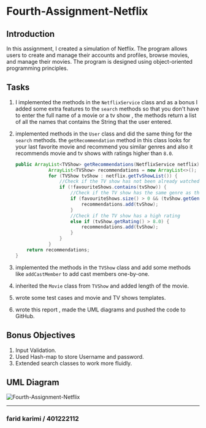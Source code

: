 # Fourth-Assignment-Netflix


## Introduction
In this assignment, I created a simulation of Netflix. The program allows users to create and manage their accounts and profiles, browse movies, and manage their movies. The program is designed using object-oriented programming principles.

## Tasks
1. I implemented the methods in the `NetflixService` class and as a bonus I added some extra features to the `search` methods so that you don't have to enter the full name of a movie or a tv show , the methods return a list of all the names that contains the String that the user entered.

2. implemented methods in the `User` class and did the same thing for the `search` methods.
    the `getRecommendation` method in this class looks for your last favorite movie and recommend you similar genres and also it recommends movie and tv shows with ratings higher than `8.0`.

    ```java
    public ArrayList<TVShow> getRecommendations(NetflixService netflix) {
                ArrayList<TVShow> recommendations = new ArrayList<>();
                for (TVShow tvShow : netflix.getTvShowList()) {
                    //Check if the TV show has not been already watched
                    if (!favouriteShows.contains(tvShow)) {
                        //Check if the TV show has the same genre as the last watched TV show by the user
                        if (favouriteShows.size() > 0 && (tvShow.getGenre().contains(favouriteShows.get(favouriteShows.size() - 1).getGenre()) || favouriteShows.get(favouriteShows.size() - 1).getGenre().contains(tvShow.getGenre()))) {
                            recommendations.add(tvShow);
                        }
                        //Check if the TV show has a high rating
                        else if (tvShow.getRating() > 8.0) {
                            recommendations.add(tvShow);
                        }
                    }
                }
        return recommendations;
    }
    ```

    

3. implemented the methods in the `TVShow` class and add some methods like `addCastMember` to add cast members one-by-one.

4. inherited the `Movie` class from `TVShow` and added length of the movie.

5. wrote some test cases and movie and TV shows templates.

6. wrote this report , made the UML diagrams and pushed the code to GitHub.

## Bonus Objectives
1. Input Validation.
2. Used Hash-map to store Username and password.
3. Extended search classes to work more fluidly.

## UML Diagram

![Fourth-Assignment-Netflix](E:\homework\N4-P\Fourth-Assignment-Netflix.png)

---

### farid karimi  /  401222112